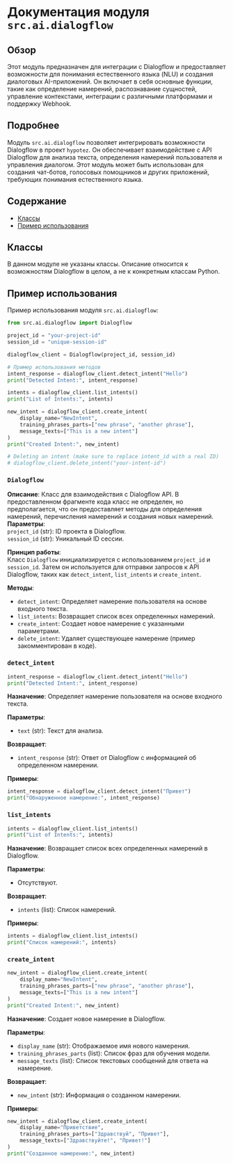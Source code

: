 # Документация модуля `src.ai.dialogflow`

## Обзор

Этот модуль предназначен для интеграции с Dialogflow и предоставляет возможности для понимания естественного языка (NLU) и создания диалоговых AI-приложений. Он включает в себя основные функции, такие как определение намерений, распознавание сущностей, управление контекстами, интеграции с различными платформами и поддержку Webhook.

## Подробнее

Модуль `src.ai.dialogflow` позволяет интегрировать возможности Dialogflow в проект `hypotez`. Он обеспечивает взаимодействие с API Dialogflow для анализа текста, определения намерений пользователя и управления диалогом. Этот модуль может быть использован для создания чат-ботов, голосовых помощников и других приложений, требующих понимания естественного языка.

## Содержание

- [Классы](#Классы)
- [Пример использования](#Пример-использования)

## Классы

В данном модуле не указаны классы. Описание относится к возможностям Dialogflow в целом, а не к конкретным классам Python.

## Пример использования

Пример использования модуля `src.ai.dialogflow`:

```python
from src.ai.dialogflow import Dialogflow

project_id = "your-project-id"
session_id = "unique-session-id"

dialogflow_client = Dialogflow(project_id, session_id)

# Пример использования методов
intent_response = dialogflow_client.detect_intent("Hello")
print("Detected Intent:", intent_response)

intents = dialogflow_client.list_intents()
print("List of Intents:", intents)

new_intent = dialogflow_client.create_intent(
    display_name="NewIntent",
    training_phrases_parts=["new phrase", "another phrase"],
    message_texts=["This is a new intent"]
)
print("Created Intent:", new_intent)

# Deleting an intent (make sure to replace intent_id with a real ID)
# dialogflow_client.delete_intent("your-intent-id")
```

### `Dialogflow`

**Описание**: Класс для взаимодействия с Dialogflow API. В предоставленном фрагменте кода класс не определен, но предполагается, что он предоставляет методы для определения намерений, перечисления намерений и создания новых намерений.
**Параметры**:\
`project_id` (str): ID проекта в Dialogflow.\
`session_id` (str): Уникальный ID сессии.

**Принцип работы**:\
Класс `Dialogflow` инициализируется с использованием `project_id` и `session_id`. Затем он используется для отправки запросов к API Dialogflow, таких как `detect_intent`, `list_intents` и `create_intent`.

**Методы**:

- `detect_intent`: Определяет намерение пользователя на основе входного текста.
- `list_intents`: Возвращает список всех определенных намерений.
- `create_intent`: Создает новое намерение с указанными параметрами.
- `delete_intent`: Удаляет существующее намерение (пример закомментирован в коде).

### `detect_intent`

```python
intent_response = dialogflow_client.detect_intent("Hello")
print("Detected Intent:", intent_response)
```

**Назначение**: Определяет намерение пользователя на основе входного текста.

**Параметры**:
- `text` (str): Текст для анализа.

**Возвращает**:
- `intent_response` (str): Ответ от Dialogflow с информацией об определенном намерении.

**Примеры**:

```python
intent_response = dialogflow_client.detect_intent("Привет")
print("Обнаруженное намерение:", intent_response)
```

### `list_intents`

```python
intents = dialogflow_client.list_intents()
print("List of Intents:", intents)
```

**Назначение**: Возвращает список всех определенных намерений в Dialogflow.

**Параметры**:
- Отсутствуют.

**Возвращает**:
- `intents` (list): Список намерений.

**Примеры**:

```python
intents = dialogflow_client.list_intents()
print("Список намерений:", intents)
```

### `create_intent`

```python
new_intent = dialogflow_client.create_intent(
    display_name="NewIntent",
    training_phrases_parts=["new phrase", "another phrase"],
    message_texts=["This is a new intent"]
)
print("Created Intent:", new_intent)
```

**Назначение**: Создает новое намерение в Dialogflow.

**Параметры**:
- `display_name` (str): Отображаемое имя нового намерения.
- `training_phrases_parts` (list): Список фраз для обучения модели.
- `message_texts` (list): Список текстовых сообщений для ответа на намерение.

**Возвращает**:
- `new_intent` (str): Информация о созданном намерении.

**Примеры**:

```python
new_intent = dialogflow_client.create_intent(
    display_name="Приветствие",
    training_phrases_parts=["Здравствуй", "Привет"],
    message_texts=["Здравствуйте!", "Привет!"]
)
print("Созданное намерение:", new_intent)
